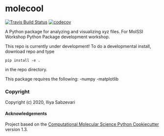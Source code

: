 molecool
==============================
[//]: # (Badges)
[![Travis Build Status](https://travis-ci.com/REPLACE_WITH_OWNER_ACCOUNT/molecool.svg?branch=master)](https://travis-ci.com/REPLACE_WITH_OWNER_ACCOUNT/molecool)
[![codecov](https://codecov.io/gh/REPLACE_WITH_OWNER_ACCOUNT/molecool/branch/master/graph/badge.svg)](https://codecov.io/gh/REPLACE_WITH_OWNER_ACCOUNT/molecool/branch/master)


A Python package for analyzing and visualizing xyz files. For MolSSI Workshop Python Package development workshop.

This repo is currently under development! To do a developmental install, download repo and type

`pip install -e .`

in the repo directory.

This package requires the following:
 -numpy
 -matplotlib

### Copyright

Copyright (c) 2020, Iliya Sabzevari


#### Acknowledgements
 
Project based on the 
[Computational Molecular Science Python Cookiecutter](https://github.com/molssi/cookiecutter-cms) version 1.3.
